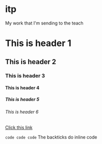 # itp
My work that I'm sending to the teach

# This is header 1
## This is header 2
### This is header 3
#### This is header 4
##### This is header 5
###### This is header 6

[Click this link](https://www.google.com/search?q=chicken&oq=chicken&gs_lcrp=EgZjaHJvbWUyBggAEEUYOTIQCAEQLhjUAhixAxjJAxiABDIKCAIQABixAxiABDIQCAMQLhjUAhixAxjJAxiABDITCAQQLhiDARivARjHARixAxiABDIHCAUQABiABDINCAYQLhjHARjRAxiABDIQCAcQLhivARjHARiABBiOBTIKCAgQLhixAxiABDIKCAkQABixAxiABNIBBzU1MWowajeoAgCwAgA&sourceid=chrome&ie=UTF-8#vhid=ZbiJQdt--Z3PGM&vssid=_AkfAaKXdNdKh5NoP0P71oAI_55)

`code code code`
The backticks do inline code
